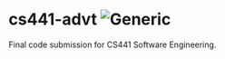 cs441-advt ![Generic](http://img.shields.io/status/complete.png?color=blue)
==========

Final code submission for CS441 Software Engineering.
